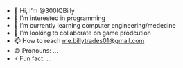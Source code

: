 - 👋 Hi, I’m @300IQBilly
- 👀 I’m interested in programming
- 🌱 I’m currently learning computer engineering/medecine
- 💞️ I’m looking to collaborate on game prodcution
- 📫 How to reach me.billytrades01@gmail.com
- 😄 Pronouns: ...
- ⚡ Fun fact: ...

<!---
300IQBilly/300IQBilly is a ✨ special ✨ repository because its `README.md` (this file) appears on your GitHub profile.
You can click the Preview link to take a look at your changes.
--->
